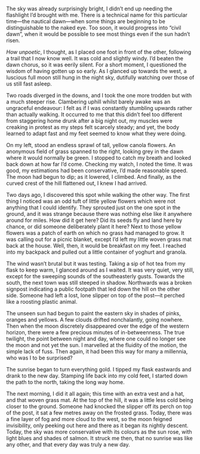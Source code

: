 

The sky was already surprisingly bright, I didn’t end up needing the flashlight I’d brought with me. There
is a technical name for this particular time—the nautical dawn—when some things are beginning to be
distinguishable to the naked eye. Too soon, it would progress into “civil dawn”, when it would be possible
to see most things even if the sun hadn’t risen. 

*How unpoetic*, I thought, as I placed one foot in front of the other, following a trail that I now know well.
It was cold and slightly windy. I’d beaten the dawn chorus, so it was eerily silent. For a short moment, I
questioned the wisdom of having gotten up so early. As I glanced up towards the west, a luscious full moon
still hung in the night sky, dutifully watching over those of us still fast asleep. 

Two roads diverged in the downs, and I took the one more trodden but with a much steeper rise. Clambering
uphill whilst barely awake was an ungraceful endeavour: I felt as if I was constantly stumbling upwards rather
than actually walking. It occurred to me that this didn’t feel too different from staggering home drunk
after a big night out, my muscles were creaking in protest as my steps felt scarcely steady; and yet, the body
learned to adapt fast and my feet seemed to know what they were doing.  

On my left, stood an endless sprawl of tall, yellow canola flowers. An anonymous field of grass spanned to the
right, looking grey in the dawn where it would normally be green. I stopped to catch my breath and looked back
down at how far I’d come. Checking my watch, I noted the time. It was good, my estimations had been
conservative, I’d made reasonable speed. The moon had begun to dip; as it lowered, I climbed. And finally,
as the curved crest of the hill flattened out, I knew I had arrived.

Two days ago, I discovered this spot while walking the other way. The first thing I noticed was an odd tuft of
little yellow flowers which were not anything that I could identify. They sprouted just on the one spot in the
ground, and it was strange because there was nothing else like it anywhere around for miles. How did it get
here? Did its seeds fly and land here by chance, or did someone deliberately plant it here? Next to those
yellow flowers was a patch of earth on which no grass had managed to grow. It was calling out for a picnic
blanket, except I’d left my little woven grass mat back at the house. Well, then, it would be breakfast on
my feet. I reached into my backpack and pulled out a little container of yoghurt and granola. 

The wind wasn’t brutal but it was testing. Taking a sip of hot tea from my flask to keep warm, I glanced
around as I waited. It was very quiet, very still, except for the sweeping sounds of the southeasterly gusts.
Towards the south, the next town was still steeped in shadow. Northwards was a broken signpost indicating a
public footpath that led down the hill on the other side. Someone had left a lost, lone slipper on top of
the post—it perched like a roosting plastic animal. 

The unseen sun had begun to paint the eastern sky in shades of pinks, oranges and yellows. A few clouds
drifted nonchalantly, going nowhere. Then when the moon discretely disappeared over the edge of the western
horizon, there were a few precious minutes of in-betweenness. The true twilight, the point between night and
day, where one could no longer see the moon and not yet the sun. I marvelled at the fluidity of the motion,
the simple lack of fuss. Then again, it had been this way for many a millennia, who was I to be surprised?

The sunrise began to turn everything gold. I tipped my flask eastwards and drank to the new day. Stamping life
back into my cold feet, I started down the path to the north, taking the long way home.

The next morning, I did it all again; this time with an extra vest and a hat, and that woven grass mat. At the
top of the hill, it was a little less cold being closer to the ground. Someone had knocked the slipper off its
perch on top of the post, it sat a few metres away on the frosted grass. Today, there was a fine layer of fog
and more cloud to the west, so the moon feigned invisibility, only peeking out here and there as it began its
nightly descent. Today, the sky was more conservative with its colours as the sun rose, with light blues and
shades of salmon. It struck me then, that no sunrise was like any other, and that every day was truly a new
day.